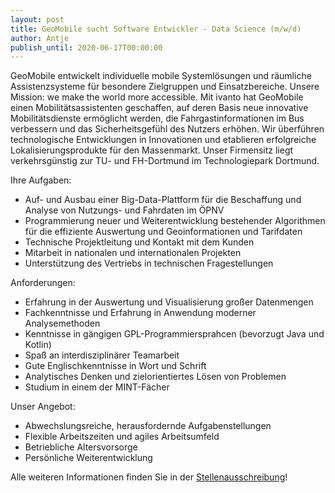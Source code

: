 ```yaml
---
layout: post
title: GeoMobile sucht Software Entwickler - Data Science (m/w/d)
author: Antje
publish_until: 2020-06-17T00:00:00
---
```


GeoMobile entwickelt individuelle mobile Systemlösungen und räumliche Assistenzsysteme für besondere Zielgruppen und Einsatzbereiche. Unsere Mission: we make the world more accessible. Mit ivanto hat GeoMobile einen Mobilitätsassistenten geschaffen, auf deren Basis neue innovative Mobilitätsdienste ermöglicht werden, die Fahrgastinformationen im Bus verbessern und das Sicherheitsgefühl des Nutzers erhöhen. Wir überführen technologische Entwicklungen in Innovationen und etablieren erfolgreiche Lokalisierungsprodukte für den Massenmarkt. Unser Firmensitz liegt verkehrsgünstig zur TU- und FH-Dortmund im Technologiepark Dortmund.

Ihre Aufgaben:

* Auf- und Ausbau einer Big-Data-Plattform für die Beschaffung und Analyse von Nutzungs- und Fahrdaten im ÖPNV
* Programmierung neuer und Weiterentwicklung bestehender Algorithmen für die effiziente Auswertung und Geoinformationen und Tarifdaten
* Technische Projektleitung und Kontakt mit dem Kunden
* Mitarbeit in nationalen und internationalen Projekten
* Unterstützung des Vertriebs in technischen Fragestellungen


Anforderungen:

* Erfahrung in der Auswertung und Visualisierung großer Datenmengen
* Fachkenntnisse und Erfahrung in Anwendung moderner Analysemethoden
* Kenntnisse in gängigen GPL-Programmiersprahcen (bevorzugt Java und Kotlin)
* Spaß an interdisziplinärer Teamarbeit
* Gute Englischkenntnisse in Wort und Schrift
* Analytisches Denken und zielorientiertes Lösen von Problemen
* Studium in einem der MINT-Fächer

Unser Angebot:

* Abwechslungsreiche, herausfordernde Aufgabenstellungen
* Flexible Arbeitszeiten und agiles Arbeitsumfeld
* Betriebliche Altersvorsorge
* Persönliche Weiterentwicklung


Alle weiteren Informationen finden Sie in der
[Stellenausschreibung](dokumente/ausschreibungen_jobboerse/2019-06-17_geomobile.pdf)!
